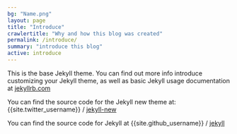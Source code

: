 ```yaml
---
bg: "Name.png"
layout: page
title: "Introduce"
crawlertitle: "Why and how this blog was created"
permalink: /introduce/
summary: "introduce this blog"
active: introduce
---
```


This is the base Jekyll theme. You can find out more info introduce customizing your Jekyll theme, as well as basic Jekyll usage documentation at [jekyllrb.com](http://jekyllrb.com/)

You can find the source code for the Jekyll new theme at:
{{site.twitter_username}} /
[jekyll-new](https://github.com/jglovier/jekyll-new)

You can find the source code for Jekyll at
{{site.github_username}} /
[jekyll](https://github.com/jekyll/jekyll)


